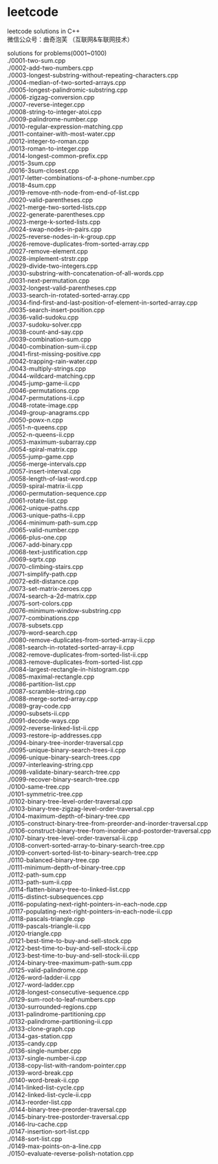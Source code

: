 # leetcode
leetcode solutions in C++  
微信公众号：曲奇泡芙 （互联网&车联网技术）  

solutions for problems(0001~0100)  
./0001-two-sum.cpp  
./0002-add-two-numbers.cpp  
./0003-longest-substring-without-repeating-characters.cpp  
./0004-median-of-two-sorted-arrays.cpp  
./0005-longest-palindromic-substring.cpp  
./0006-zigzag-conversion.cpp  
./0007-reverse-integer.cpp  
./0008-string-to-integer-atoi.cpp  
./0009-palindrome-number.cpp  
./0010-regular-expression-matching.cpp  
./0011-container-with-most-water.cpp  
./0012-integer-to-roman.cpp  
./0013-roman-to-integer.cpp  
./0014-longest-common-prefix.cpp  
./0015-3sum.cpp  
./0016-3sum-closest.cpp  
./0017-letter-combinations-of-a-phone-number.cpp  
./0018-4sum.cpp  
./0019-remove-nth-node-from-end-of-list.cpp  
./0020-valid-parentheses.cpp  
./0021-merge-two-sorted-lists.cpp  
./0022-generate-parentheses.cpp  
./0023-merge-k-sorted-lists.cpp  
./0024-swap-nodes-in-pairs.cpp  
./0025-reverse-nodes-in-k-group.cpp  
./0026-remove-duplicates-from-sorted-array.cpp  
./0027-remove-element.cpp  
./0028-implement-strstr.cpp  
./0029-divide-two-integers.cpp  
./0030-substring-with-concatenation-of-all-words.cpp  
./0031-next-permutation.cpp  
./0032-longest-valid-parentheses.cpp  
./0033-search-in-rotated-sorted-array.cpp  
./0034-find-first-and-last-position-of-element-in-sorted-array.cpp  
./0035-search-insert-position.cpp  
./0036-valid-sudoku.cpp  
./0037-sudoku-solver.cpp  
./0038-count-and-say.cpp  
./0039-combination-sum.cpp  
./0040-combination-sum-ii.cpp  
./0041-first-missing-positive.cpp  
./0042-trapping-rain-water.cpp  
./0043-multiply-strings.cpp  
./0044-wildcard-matching.cpp  
./0045-jump-game-ii.cpp  
./0046-permutations.cpp  
./0047-permutations-ii.cpp  
./0048-rotate-image.cpp  
./0049-group-anagrams.cpp  
./0050-powx-n.cpp  
./0051-n-queens.cpp  
./0052-n-queens-ii.cpp  
./0053-maximum-subarray.cpp  
./0054-spiral-matrix.cpp  
./0055-jump-game.cpp  
./0056-merge-intervals.cpp  
./0057-insert-interval.cpp  
./0058-length-of-last-word.cpp  
./0059-spiral-matrix-ii.cpp  
./0060-permutation-sequence.cpp  
./0061-rotate-list.cpp  
./0062-unique-paths.cpp  
./0063-unique-paths-ii.cpp  
./0064-minimum-path-sum.cpp  
./0065-valid-number.cpp  
./0066-plus-one.cpp  
./0067-add-binary.cpp  
./0068-text-justification.cpp  
./0069-sqrtx.cpp  
./0070-climbing-stairs.cpp  
./0071-simplify-path.cpp  
./0072-edit-distance.cpp  
./0073-set-matrix-zeroes.cpp  
./0074-search-a-2d-matrix.cpp  
./0075-sort-colors.cpp  
./0076-minimum-window-substring.cpp  
./0077-combinations.cpp  
./0078-subsets.cpp  
./0079-word-search.cpp  
./0080-remove-duplicates-from-sorted-array-ii.cpp  
./0081-search-in-rotated-sorted-array-ii.cpp  
./0082-remove-duplicates-from-sorted-list-ii.cpp  
./0083-remove-duplicates-from-sorted-list.cpp  
./0084-largest-rectangle-in-histogram.cpp  
./0085-maximal-rectangle.cpp  
./0086-partition-list.cpp  
./0087-scramble-string.cpp  
./0088-merge-sorted-array.cpp  
./0089-gray-code.cpp  
./0090-subsets-ii.cpp  
./0091-decode-ways.cpp  
./0092-reverse-linked-list-ii.cpp  
./0093-restore-ip-addresses.cpp  
./0094-binary-tree-inorder-traversal.cpp  
./0095-unique-binary-search-trees-ii.cpp  
./0096-unique-binary-search-trees.cpp  
./0097-interleaving-string.cpp  
./0098-validate-binary-search-tree.cpp  
./0099-recover-binary-search-tree.cpp  
./0100-same-tree.cpp  
./0101-symmetric-tree.cpp  
./0102-binary-tree-level-order-traversal.cpp  
./0103-binary-tree-zigzag-level-order-traversal.cpp  
./0104-maximum-depth-of-binary-tree.cpp  
./0105-construct-binary-tree-from-preorder-and-inorder-traversal.cpp  
./0106-construct-binary-tree-from-inorder-and-postorder-traversal.cpp  
./0107-binary-tree-level-order-traversal-ii.cpp  
./0108-convert-sorted-array-to-binary-search-tree.cpp  
./0109-convert-sorted-list-to-binary-search-tree.cpp  
./0110-balanced-binary-tree.cpp  
./0111-minimum-depth-of-binary-tree.cpp  
./0112-path-sum.cpp  
./0113-path-sum-ii.cpp  
./0114-flatten-binary-tree-to-linked-list.cpp  
./0115-distinct-subsequences.cpp  
./0116-populating-next-right-pointers-in-each-node.cpp  
./0117-populating-next-right-pointers-in-each-node-ii.cpp  
./0118-pascals-triangle.cpp  
./0119-pascals-triangle-ii.cpp  
./0120-triangle.cpp  
./0121-best-time-to-buy-and-sell-stock.cpp  
./0122-best-time-to-buy-and-sell-stock-ii.cpp  
./0123-best-time-to-buy-and-sell-stock-iii.cpp  
./0124-binary-tree-maximum-path-sum.cpp  
./0125-valid-palindrome.cpp  
./0126-word-ladder-ii.cpp  
./0127-word-ladder.cpp  
./0128-longest-consecutive-sequence.cpp  
./0129-sum-root-to-leaf-numbers.cpp  
./0130-surrounded-regions.cpp  
./0131-palindrome-partitioning.cpp  
./0132-palindrome-partitioning-ii.cpp  
./0133-clone-graph.cpp  
./0134-gas-station.cpp  
./0135-candy.cpp  
./0136-single-number.cpp  
./0137-single-number-ii.cpp  
./0138-copy-list-with-random-pointer.cpp  
./0139-word-break.cpp  
./0140-word-break-ii.cpp  
./0141-linked-list-cycle.cpp  
./0142-linked-list-cycle-ii.cpp  
./0143-reorder-list.cpp  
./0144-binary-tree-preorder-traversal.cpp  
./0145-binary-tree-postorder-traversal.cpp  
./0146-lru-cache.cpp  
./0147-insertion-sort-list.cpp  
./0148-sort-list.cpp  
./0149-max-points-on-a-line.cpp  
./0150-evaluate-reverse-polish-notation.cpp  
